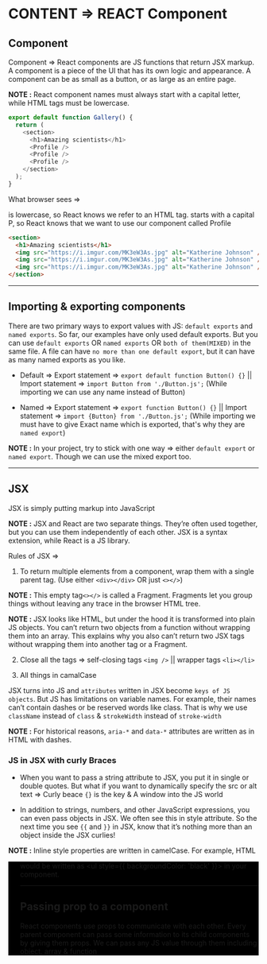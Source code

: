 # CONTENT => REACT Component

## Component

Component => React components are JS functions that return JSX markup. A component is a piece of the UI that has its own logic and appearance. A component can be as small as a button, or as large as an entire page.

**NOTE :** React component names must always start with a capital letter, while HTML tags must be lowercase.

```js
export default function Gallery() {
  return (
    <section>
      <h1>Amazing scientists</h1>
      <Profile />
      <Profile />
      <Profile />
    </section>
  );
}
```
What browser sees => <section> is lowercase, so React knows we refer to an HTML tag. <Profile /> starts with a capital P, so React knows that we want to use our component called Profile

```html
<section>
  <h1>Amazing scientists</h1>
  <img src="https://i.imgur.com/MK3eW3As.jpg" alt="Katherine Johnson" />
  <img src="https://i.imgur.com/MK3eW3As.jpg" alt="Katherine Johnson" />
  <img src="https://i.imgur.com/MK3eW3As.jpg" alt="Katherine Johnson" />
</section>
```

-----

## Importing & exporting components

There are two primary ways to export values with JS: `default exports` and `named exports`. So far, our examples have only used default exports. 
But you can use `default exports` OR `named exports` OR `both of them(MIXED)` in the same file. A file can have `no more than one default export`, but it can have as many named exports as you like.


- Default => Export statement => `export default function Button() {}` || Import statement => `import Button from './Button.js';` (While importing we can use any name instead of Button)

- Named => Export statement => `export function Button() {}` || Import statement => `import {Button} from './Button.js';` (While importing we must have to give Exact name which is exported, that's why they are `named export`)


**NOTE :** In your project, try to stick with one way => either `default export` or `named export`. Though we can use the mixed export too.

-----

## JSX

JSX is simply putting markup into JavaScript

**NOTE :** JSX and React are two separate things. They’re often used together, but you can use them independently of each other. JSX is a syntax extension, while React is a JS library.

Rules of JSX =>

1. To return multiple elements from a component, wrap them with a single parent tag. (Use either `<div></div>` OR just `<></>`)

**NOTE :** This empty tag`<></>` is called a Fragment. Fragments let you group things without leaving any trace in the browser HTML tree.  

**NOTE :** JSX looks like HTML, but under the hood it is transformed into plain JS objects. You can’t return two objects from a function without wrapping them into an array. This explains why you also can’t return two JSX tags without wrapping them into another tag or a Fragment.

2. Close all the tags => self-closing tags `<img />` || wrapper tags `<li></li>`

3. All things in camalCase

JSX turns into JS and `attributes` written in JSX become `keys of JS objects`. But JS has limitations on variable names. For example, their names can’t contain dashes or be reserved words like class. That is why we use `className` instead of `class` & `strokeWidth` instead of `stroke-width`

**NOTE :** For historical reasons, `aria-*` and `data-*` attributes are written as in HTML with dashes.  

### JS in JSX with curly Braces

- When you want to pass a string attribute to JSX, you put it in single or double quotes. But what if you want to dynamically specify the src or alt text => Curly beace `{}` is the key & A window into the JS world 

- In addition to strings, numbers, and other JavaScript expressions, you can even pass objects in JSX. We often see this in style attribute. So the next time you see `{{` and `}}` in JSX, know that it’s nothing more than an object inside the JSX curlies!

**NOTE :** Inline style properties are written in camelCase. For example, HTML <ul style="background-color: black"> would be written as <ul style={{ backgroundColor: 'black' }}>  in your component.

-----

## Passing prop to a component

React components use props to communicate with each other. Every parent component can pass some information to its child components by giving them props. We can pass any JS value through them including object, array & function








